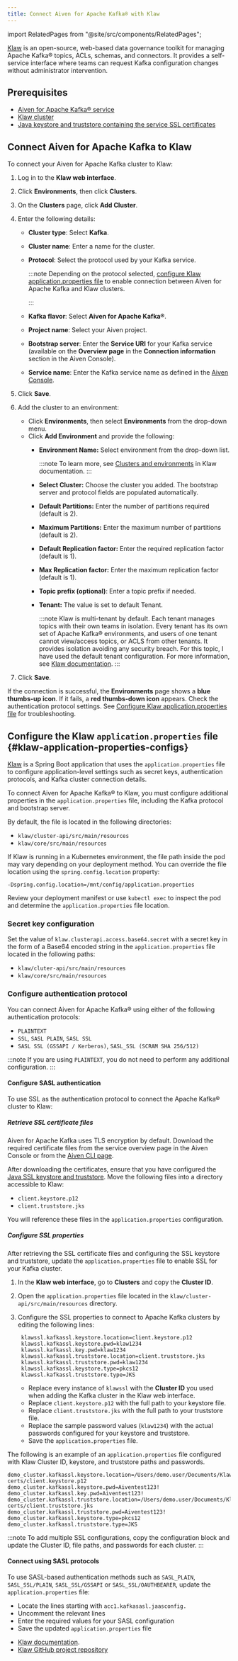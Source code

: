 ```yaml
---
title: Connect Aiven for Apache Kafka® with Klaw
---
```


import RelatedPages from "@site/src/components/RelatedPages";

[Klaw](https://www.klaw-project.io/) is an open-source, web-based data governance toolkit for managing Apache Kafka® topics, ACLs, schemas, and connectors.
It provides a self-service interface where teams can request Kafka configuration changes
without administrator intervention.

## Prerequisites

- [Aiven for Apache Kafka® service](/docs/products/kafka/get-started)
- [Klaw cluster](https://www.klaw-project.io/docs/quickstart)
- [Java keystore and truststore containing the service SSL certificates](/docs/products/kafka/howto/keystore-truststore)

## Connect Aiven for Apache Kafka to Klaw

To connect your Aiven for Apache Kafka cluster to Klaw:

1. Log in to the **Klaw web interface**.
1. Click **Environments**, then click **Clusters**.
1. On the **Clusters** page, click **Add Cluster**.
1. Enter the following details:
    - **Cluster type**: Select **Kafka**.
    - **Cluster name**: Enter a name for the cluster.
    - **Protocol**: Select the protocol used by your Kafka service.

      :::note
      Depending on the protocol selected,
      [configure Klaw application.properties file](/docs/products/kafka/howto/kafka-klaw#klaw-application-properties-configs)
      to enable connection between Aiven for Apache Kafka and Klaw clusters.

      :::

    - **Kafka flavor**: Select **Aiven for Apache Kafka®**.
    - **Project name**: Select your Aiven project.
    - **Bootstrap server**: Enter the **Service URI** for your Kafka service
      (available on the **Overview page** in the **Connection information** section
      in the Aiven Console).
    - **Service name**: Enter the Kafka service name as defined in the [Aiven Console](https://console.aiven.io/).

1. Click **Save**.
1. Add the cluster to an environment:
   - Click **Environments**, then select **Environments** from the drop-down menu.
   - Click **Add Environment** and provide the following:
     - **Environment Name:** Select environment from the drop-down list.

       :::note
       To learn more, see [Clusters and
       environments](https://www.klaw-project.io/docs/Concepts/clusters-environments)
       in Klaw documentation.
       :::

     - **Select Cluster:** Choose the cluster you added. The bootstrap server and
       protocol fields are populated automatically.
     - **Default Partitions:** Enter the number of partitions required (default is 2).
     - **Maximum Partitions:** Enter the maximum number of partitions (default is 2).
     - **Default Replication factor:** Enter the required replication factor (default is
       1).
     - **Max Replication factor:** Enter the maximum replication factor (default is 1).
     - **Topic prefix (optional)**: Enter a topic prefix if needed.
     - **Tenant:** The value is set to default Tenant.

       :::note
       Klaw is multi-tenant by default. Each tenant manages topics with
       their own teams in isolation. Every tenant has its own set of
       Apache Kafka® environments, and users of one tenant cannot
       view/access topics, or ACLS from other tenants. It provides
       isolation avoiding any security breach. For this topic, I have
       used the default tenant configuration. For more information, see
       [Klaw documentation](https://www.klaw-project.io/docs/getstarted#configure-the-cluster-to-sync).
       :::

1. Click **Save**.

If the connection is successful, the **Environments** page shows
a **blue thumbs-up icon**. If it fails, a **red thumbs-down icon** appears. Check the
authentication protocol settings.
See [Configure Klaw application.properties file](#klaw-application-properties-configs)
for troubleshooting.

## Configure the Klaw `application.properties` file {#klaw-application-properties-configs}

[Klaw](https://www.klaw-project.io/) is a Spring Boot application that uses
the `application.properties` file to configure application-level settings such as
secret keys, authentication protocols, and Kafka cluster connection details.

To connect Aiven for Apache Kafka® to Klaw, you must configure additional properties
in the `application.properties` file, including the Kafka protocol and bootstrap server.

By default, the file is located in the following directories:

- `klaw/cluster-api/src/main/resources`
- `klaw/core/src/main/resources`

If Klaw is running in a Kubernetes environment, the file path inside the pod may
vary depending on your deployment method. You can override the file location
using the `spring.config.location` property:

```text
-Dspring.config.location=/mnt/config/application.properties
```

Review your deployment manifest or use `kubectl exec` to inspect the pod and
determine the `application.properties` file location.

### Secret key configuration

Set the value of `klaw.clusterapi.access.base64.secret` with a secret
key in the form of a Base64 encoded string in the
`application.properties` file located in the following paths:

- `klaw/cluter-api/src/main/resources`
- `klaw/core/src/main/resources`

### Configure authentication protocol

You can connect Aiven for Apache Kafka® using either of the following
authentication protocols:

- `PLAINTEXT`
- `SSL`, `SASL PLAIN`, `SASL SSL`
- `SASL SSL (GSSAPI / Kerberos)`, `SASL_SSL (SCRAM SHA 256/512)`

:::note
If you are using `PLAINTEXT`, you do not need to perform any additional
configuration.
:::

#### Configure SASL authentication

To use SSL as the authentication protocol to connect the Apache Kafka®
cluster to Klaw:

##### Retrieve SSL certificate files

Aiven for Apache Kafka uses TLS encryption by default. Download the required
certificate files from the service overview page in the Aiven Console or from
the [Aiven CLI page](/docs/tools/cli/service/user#avn_service_user_kafka_java_creds).

After downloading the certificates, ensure that you have configured
the [Java SSL keystore and truststore](/docs/products/kafka/howto/keystore-truststore).
Move the following files into a directory accessible to Klaw:

- `client.keystore.p12`
- `client.truststore.jks`

You will reference these files in the `application.properties` configuration.

##### Configure SSL properties

After retrieving the SSL certificate files and configuring the SSL
keystore and truststore, update the `application.properties` file to enable SSL
for your Kafka cluster.

1. In the **Klaw web interface**, go to **Clusters** and copy the **Cluster ID**.
1. Open the `application.properties` file located in the
   `klaw/cluster-api/src/main/resources` directory.
1. Configure the SSL properties to connect to Apache Kafka clusters by
   editing the following lines:

   ```text
    klawssl.kafkassl.keystore.location=client.keystore.p12
    klawssl.kafkassl.keystore.pwd=klaw1234
    klawssl.kafkassl.key.pwd=klaw1234
    klawssl.kafkassl.truststore.location=client.truststore.jks
    klawssl.kafkassl.truststore.pwd=klaw1234
    klawssl.kafkassl.keystore.type=pkcs12
    klawssl.kafkassl.truststore.type=JKS
   ```

   - Replace every instance of `klawssl` with the **Cluster ID** you used when adding
     the Kafka cluster in the Klaw web interface.
   - Replace `client.keystore.p12` with the full path to your keystore file.
   - Replace `client.truststore.jks` with the full path to your truststore file.
   - Replace the sample password values (`klaw1234`) with the actual passwords
     configured for your keystore and truststore.
   - Save the `application.properties` file.

 The following is an example of an `application.properties` file
 configured with Klaw Cluster ID, keystore, and truststore paths and
 passwords.

 ```text
 demo_cluster.kafkassl.keystore.location=/Users/demo.user/Documents/Klaw/demo-certs/client.keystore.p12
 demo_cluster.kafkassl.keystore.pwd=Aiventest123!
 demo_cluster.kafkassl.key.pwd=Aiventest123!
 demo_cluster.kafkassl.truststore.location=/Users/demo.user/Documents/Klaw/demo-certs/client.truststore.jks
 demo_cluster.kafkassl.truststore.pwd=Aiventest123!
 demo_cluster.kafkassl.keystore.type=pkcs12
 demo_cluster.kafkassl.truststore.type=JKS
 ```

 :::note
 To add multiple SSL configurations, copy the configuration block and update the
 Cluster ID, file paths, and passwords for each cluster.
 :::

#### Connect using SASL protocols

To use SASL-based authentication methods such as `SASL_PLAIN`, `SASL_SSL/PLAIN`,
`SASL_SSL/GSSAPI` or `SASL_SSL/OAUTHBEARER`, update the `application.properties` file:

- Locate the lines starting with `acc1.kafkasasl.jaasconfig.`
- Uncomment the relevant lines
- Enter the required values for your SASL configuration
- Save the updated `application.properties` file

<RelatedPages/>

- [Klaw documentation](https://www.klaw-project.io/docs).
- [Klaw GitHub project repository](https://github.com/aiven/klaw)
